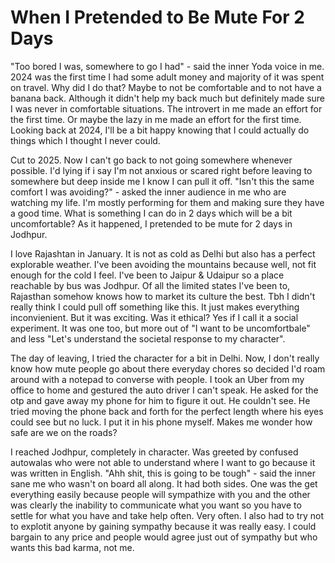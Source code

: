 # When I Pretended to Be Mute For 2 Days

"Too bored I was, somewhere to go I had" - said the inner Yoda voice in me. 2024 was the first time I had some adult money and majority of it was spent on travel. Why did I do that? Maybe to not be comfortable and to not have a banana back. Although it didn't help my back much but definitely made sure I was never in comfortable situations. The introvert in me made an effort for the first time. Or maybe the lazy in me made an effort for the first time. Looking back at 2024, I'll be a bit happy knowing that I could actually do things which I thought I never could.

Cut to 2025. Now I can't go back to not going somewhere whenever possible. I'd lying if i say I'm not anxious or scared right before leaving to somewhere but deep inside me I know I can pull it off. "Isn't this the same comfort I was avoiding?" - asked the inner audience in me who are watching my life. I'm mostly performing for them and making sure they have a good time. What is something I can do in 2 days which will be a bit uncomfortable? As it happened, I pretended to be mute for 2 days in Jodhpur.

I love Rajashtan in January. It is not as cold as Delhi but also has a perfect explorable weather. I've been avoiding the mountains because well, not fit enough for the cold I feel. I've been to Jaipur & Udaipur so a place reachable by bus was Jodhpur. Of all the limited states I've been to, Rajasthan somehow knows how to market its culture the best. Tbh I didn't really think I could pull off something like this. It just makes everything inconvienient. But it was exciting. Was it ethical? Yes if I call it a social experiment. It was one too, but more out of "I want to be uncomfortbale" and less "Let's understand the societal response to my character".

The day of leaving, I tried the character for a bit in Delhi. Now, I don't really know how mute people go about there everyday chores so decided I'd roam around with a notepad to converse with people. I took an Uber from my office to home and gestured the auto driver I can't speak. He asked for the otp and gave away my phone for him to figure it out. He couldn't see. He tried moving the phone back and forth for the perfect length where his eyes could see but no luck. I put it in his phone myself. Makes me wonder how safe are we on the roads?

I reached Jodhpur, completely in character. Was greeted by confused autowalas who were not able to understand where I want to go because it was written in English. "Ahh shit, this is going to be tough" - said the inner sane me who wasn't on board all along. It had both sides. One was the get everything easily because people will sympathize with you and the other was clearly the inability to communicate what you want so you have to settle for what you have and take help often. Very often. I also had to try not to explotit anyone by gaining sympathy because it was really easy. I could bargain to any price and people would agree just out of sympathy but who wants this bad karma, not me. 
